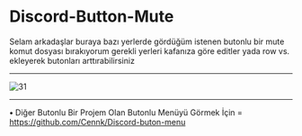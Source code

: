 # Discord-Button-Mute


Selam arkadaşlar buraya bazı yerlerde gördüğüm istenen butonlu bir mute  komut dosyası bırakıyorum gerekli yerleri kafanıza göre editler yada row vs. ekleyerek butonları arttırabilirsiniz

 <hr>

<img src="https://cdn.discordapp.com/attachments/855103466485973022/894901821506740254/unknown.png" alt="31" />

<hr>


<strong>•</strong> Diğer Butonlu Bir Projem Olan Butonlu Menüyü Görmek İçin = https://github.com/Cennk/Discord-buton-menu

